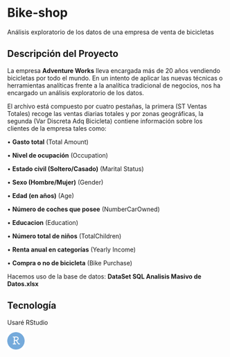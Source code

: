 # Bike-shop
Análisis exploratorio de los datos de una empresa de venta de bicicletas

## Descripción del Proyecto
La empresa **Adventure Works** lleva encargada más de 20 años vendiendo bicicletas por todo el 
mundo. En un intento de aplicar las nuevas técnicas o herramientas analíticas frente a la analítica 
tradicional de negocios, nos ha encargado un análisis exploratorio de los datos.

El archivo está compuesto 
por cuatro pestañas, la primera (ST Ventas Totales) recoge las ventas diarias totales y por zonas 
geográficas, la segunda (Var Discreta Adq Bicicleta) contiene información sobre los clientes de la empresa 
tales como:

• **Gasto total** (Total Amount)

• **Nivel de ocupación** (Occupation)

• **Estado civil (Soltero/Casado)** (Marital Status)

• **Sexo (Hombre/Mujer)** (Gender)

• **Edad (en años)** (Age)

• **Número de coches que posee** (NumberCarOwned)

• **Educacion** (Education)

• **Número total de niños** (TotalChildren)

• **Renta anual en categorías** (Yearly Income)

• **Compra o no de bicicleta** (Bike Purchase)

Hacemos uso de la base de datos: **DataSet SQL Analisis Masivo de Datos.xlsx**

## Tecnología

Usaré RStudio

<a href="https://rstudio.com/" target="_blank" rel="noreferrer"> 
<img src="https://github.com/devicons/devicon/blob/master/icons/rstudio/rstudio-original.svg" alt="rstudio" width="40" height="40"/> 
</a> 
